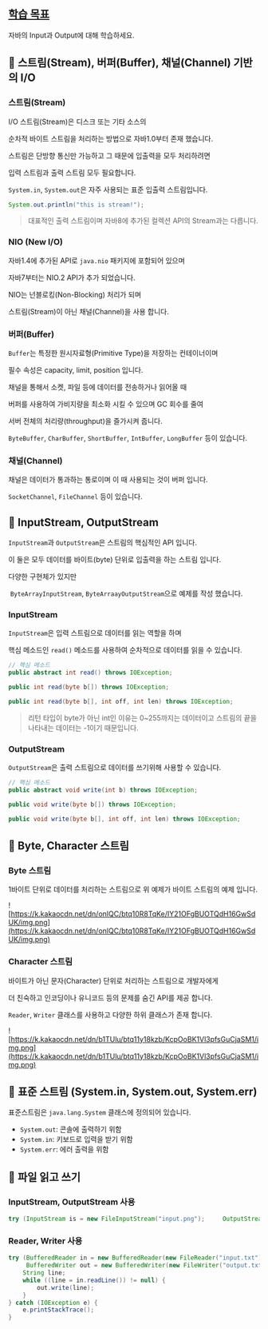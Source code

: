 ## [학습 목표](https://devus.tistory.com/entry/Live-Study-13%EC%A3%BC%EC%B0%A8-%EA%B3%BC%EC%A0%9C-IO#%ED%--%--%EC%-A%B-%--%EB%AA%A-%ED%--%-C)

자바의 Input과 Output에 대해 학습하세요.

## 📲 스트림(Stream), 버퍼(Buffer), 채널(Channel) 기반의 I/O

### 스트림(Stream)

I/O 스트림(Stream)은 디스크 또는 기타 소스의 

순차적 바이트 스트림을 처리하는 방법으로 자바1.0부터 존재 했습니다.

스트림은 단방향 통신만 가능하고 그 때문에 입출력을 모두 처리하려면

 입력 스트림과 출력 스트림 모두 필요합니다.

`System.in`, `System.out`은 자주 사용되는 표준 입출력 스트림입니다.

```java
System.out.println("this is stream!");
```

> 대표적인 출력 스트림이며 자바8에 추가된 컬렉션 API의 Stream과는 다릅니다.
> 

### NIO (New I/O)

자바1.4에 추가된 API로 `java.nio` 패키지에 포함되어 있으며 

자바7부터는 NIO.2 API가 추가 되었습니다.

NIO는 넌블로킹(Non-Blocking) 처리가 되며

 스트림(Stream)이 아닌 채널(Channel)을 사용 합니다.

### 버퍼(Buffer)

`Buffer`는 특정한 원시자료형(Primitive Type)을 저장하는 컨테이너이며 

필수 속성은 capacity, limit, position 입니다.

채널을 통해서 소켓, 파일 등에 데이터를 전송하거나 읽어올 때

버퍼를 사용하여 가비지량을 최소화 시킬 수 있으며 GC 회수를 줄여 

서버 전체의 처리량(throughput)을 즐가시켜 줍니다.

`ByteBuffer`, `CharBuffer`, `ShortBuffer`, `IntBuffer`, `LongBuffer` 등이 있습니다.

### 채널(Channel)

채널은 데이터가 통과하는 통로이며 이 때 사용되는 것이 버퍼 입니다.

`SocketChannel`, `FileChannel` 등이 있습니다.

## 📲 InputStream, OutputStream

`InputStream`과 `OutputStream`은 스트림의 핵심적인 API 입니다.

이 둘은 모두 데이터를 바이트(byte) 단위로 입출력을 하는 스트림 입니다.

다양한 구현체가 있지만

 `ByteArrayInputStream`, `ByteArraayOutputStream`으로 예제를 작성 했습니다.

### InputStream

`InputStream`은 입력 스트림으로 데이터를 읽는 역할을 하며

 핵심 메소드인 `read()` 메소드를 사용하여 순차적으로 데이터를 읽을 수 있습니다.

```java
// 핵심 메소드
public abstract int read() throws IOException;

public int read(byte b[]) throws IOException;

public int read(byte b[], int off, int len) throws IOException;
```

> 리턴 타입이 byte가 아닌 int인 이유는 0~255까지는 데이터이고 스트림의 끝을 나타내는 데이터는 -1이기 때문입니다.
> 

### OutputStream

`OutputStream`은 출력 스트림으로 데이터를 쓰기위해 사용할 수 있습니다.

```java
// 핵심 메소드
public abstract void write(int b) throws IOException;

public void write(byte b[]) throws IOException;

public void write(byte b[], int off, int len) throws IOException;
```

## 📲 Byte, Character 스트림

### Byte 스트림

1바이트 단위로 데이터를 처리하는 스트림으로 위 예제가 바이트 스트림의 예제 입니다.

![https://k.kakaocdn.net/dn/onlQC/btq10R8TqKe/IY21OFgBUOTQdH16GwSdUK/img.png](https://k.kakaocdn.net/dn/onlQC/btq10R8TqKe/IY21OFgBUOTQdH16GwSdUK/img.png)

### Character 스트림

바이트가 아닌 문자(Character) 단위로 처리하는 스트림으로 개발자에게

 더 친숙하고 인코딩이나 유니코드 등의 문제를 숨긴 API를 제공 합니다.

`Reader`, `Writer` 클래스를 사용하고 다양한 하위 클래스가 존재 합니다.

![https://k.kakaocdn.net/dn/b1TUlu/btq11y18kzb/KcpOoBK1Vl3pfsGuCjaSM1/img.png](https://k.kakaocdn.net/dn/b1TUlu/btq11y18kzb/KcpOoBK1Vl3pfsGuCjaSM1/img.png)

## 📲 표준 스트림 (System.in, System.out, System.err)

표준스트림은 `java.lang.System` 클래스에 정의되어 있습니다.

- `System.out`: 콘솔에 출력하기 위함
- `System.in`: 키보드로 입력을 받기 위함
- `System.err`: 에러 출력을 위함

## 📲 파일 읽고 쓰기

### InputStream, OutputStream 사용

```java
try (InputStream is = new FileInputStream("input.png");     OutputStream os = new FileOutputStream("output.png")) {    int line;    while ((line = is.read()) > -1) {        os.write(line);    }} catch (IOException e) {    e.printStackTrace();}
```

### Reader, Writer 사용

```java
try (BufferedReader in = new BufferedReader(new FileReader("input.txt"));
     BufferedWriter out = new BufferedWriter(new FileWriter("output.txt"))) {
    String line;
    while ((line = in.readLine()) != null) {
        out.write(line);
    }
} catch (IOException e) {
    e.printStackTrace();
}

```

